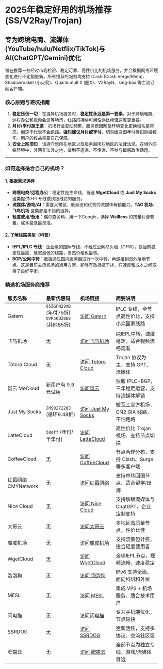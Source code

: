 # 2025年稳定好用的机场推荐 (SS/V2Ray/Trojan)
## 专为跨境电商、流媒体(YouTube/hulu/Netflix/TikTok)与AI(ChatGPT/Gemini)优化

旨在推荐一些经过市场检验、稳定可靠、高性价比的机场服务，并会根据网络环境变化进行不定期更新。所有推荐的服务均支持 Clash (Clash Verge/Meta)、Shadowrocket (小火箭)、Quantumult X (圈X)、V2RayN、sing-box 等主流订阅客户端。

### 核心原则与避坑指南

1.  **稳定压倒一切**：在选择机场服务时，**稳定性永远是第一要素**。对于跨境电商、远程办公和视频会议等场景，线路的持续可用性远比峰值速度更重要。
2.  **月付/季付是王道**：机场行业变动频繁，服务商因网络环境变化更换域名是常态，但这不代表不会跑路。**强烈建议月付或季付**，切勿因贪图年付折扣而被套牢。用户的权益需要自己保障。
3.  **安全上网须知**：请遵守您所在地区以及服务器所在地区的法律法规。在境外网络环境中，外网非法外之地，做到不造谣、不传谣、不参与敏感政治话题。

---

### **如何选择适合自己的机场？**

#### 1. 根据需求选择

* **跨境电商/远程办公**：稳定性是生命线。首选 **WgetCloud** 或 **Just My Socks** 这类提供IEPL专线或顶级线路的服务。
* **流媒体/游戏/AI**：需要大带宽、低延迟和优秀的流媒体解锁能力。**TAG 机场**、**飞鸟机场** 这类都是不错的选择。
* **轻度使用/备用**：偶尔查资料、用一下Google，选择 **Wallless** 的按量付费套餐，成本最低最灵活。

#### 2. 了解线路类型（科普）

* **IEPL/IPLC 专线**：企业级的国际专线，不经过公网防火墙（GFW），是目前稳定性最高、延迟最低的线路，当然价格也最贵。
* **BGP/公网中转**：数据通过国内服务器进行一次中转，再连接到海外落地节点。这是目前主流机场的通用方案，能够有效抵抗干扰，在速度和成本之间取得了良好平衡。

### **精选机场服务商推荐**


| 服务名称 | 最新优惠码 | 机场链接 | 简要说明 |
| :--- | :--- | :--- | :--- |
| Gatern | `65ZGFN29XB` (年付75折) <br> `OVP56BZ8E8` (其他85折) | [访问 Gatern](https://pianyivpn.com/go/gatern/) | IPLC 专线，全节点高性价比，支持小众国家线路 |
| 飞鸟机场 | 无 | [访问飞鸟机场](https://pianyivpn.com/go/flyingbird/) | 纯IEPL中转，速度稳定，适合视频流畅观看 |
| Totoro Cloud | 无 | [访问 Totoro Cloud](https://pianyivpn.com/go/totoro/) | Trojan 协议为主，支持 GPT、流媒体 |
| 觅云 MeCloud | 新用户有 9.9 元试用 | [访问觅云](https://pianyivpn.com/go/mecloud/) | 独服 IPLC+BGP，三年稳定运营，支持流媒体解锁 |
| Just My Socks | `JMS9272283` (循环9.48折) | [访问 Just My Socks](https://pianyivpn.com/go/jms/) | 搬瓦工官方机场，CN2 GIA 线路，不怕跑路 |
| LatteCloud | `50off` (年付/半年付) | [访问 LatteCloud](https://pianyivpn.com/go/LatteCloud/) | 高性价比 Trojan 机场，支持节点切换 |
| CoffeeCloud | 无 | [访问 CoffeeCloud](https://pianyivpn.com/go/coffeecloud/) | 节点合理分布，支持 Clash、Surge 等多客户端 |
| 红莓网络 CMYNetwork | 无 | [访问红莓网络](https://pianyivpn.com/go/hongmeiweb/) | 支持中转回国节点、适合留学/出海 |
| Nice Cloud | 无 | [访问 Nice Cloud](https://pianyivpn.com/go/niceyun/) | 支持解锁流媒体与 ChatGPT，企业定制支持 |
| 大哥云 | 无 | [访问大哥云](https://pianyivpn.com/go/dageyun/) | 多地区高质量节点，性价比佳 |
| 魔戒机场 | 无 | [访问魔戒机场](https://pianyivpn.com/go/mojie/) | 支持流量包计费，适合轻度使用者 |
| WgetCloud | 无 | [访问 WgetCloud](https://pianyivpn.com/go/WgetCloud/) | 全球IEPL节点，视频流畅，速度稳定 |
| 泡泡狗 | 无 | [访问 泡泡狗](https://pianyivpn.com/go/paopaogou/) | IPv6 支持全面，面向科研和外贸 |
| MESL | 无 | [访问 MESL](https://pianyivpn.com/go/mesl/) | 集成 VPS + 机场服务，适合技术用户 |
| 闪电猫 | 无 | [访问闪电猫](https://pianyivpn.com/go/speedcat/) | 专为手机端优化，节点较快 |
| SSRDOG | 无 | [访问 SSRDOG](https://pianyivpn.com/go/ssrdog/) | 更新活跃，支持多协议，交流社区强 |
| 肥猫云 | 无 | [访问 肥猫云](https://pianyivpn.com/go/fatcat/) | 全部节点为独立专线，游戏/流媒体首选 |
